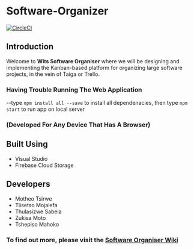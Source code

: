 # Software-Organizer
[![CircleCI](https://dl.circleci.com/status-badge/img/gh/Software-Designers-69/Software-Organizer/tree/main.svg?style=svg)](https://dl.circleci.com/status-badge/redirect/gh/Software-Designers-69/Software-Organizer/tree/main)
## Introduction

Welcome to **Wits Software Organiser** where we will be designing and implementing the Kanban-based platform
for organizing large software projects, in the vein of Taiga or Trello.

### Having Trouble Running The Web Application

--type `npm install all --save` to install all dependenacies,
  then type `npm start` to run app on local server
  
### (Developed For Any Device That Has A Browser)
        

## Built Using

* Visual Studio
* Firebase Cloud Storage

## Developers

* Motheo Tsirwe
* Tiisetso Mojalefa
* Thulasizwe Sabela
* Zukisa Moto
* Tshepiso Mahoko


### To find out more, please visit the [Software Organiser Wiki](https://github.com/Software-Designers-69/Software-Organizer/wiki)
